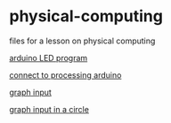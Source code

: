 # physical-computing
files for a lesson on physical computing

<a href="https://gist.github.com/chrstnb/4aa76916348d36e8b14d65aa20a1bbf9" target="_blank">arduino LED program</a>

<a href="https://gist.github.com/chrstnb/fe23b3781f709499fc06523bfce6bee8" target="_blank">connect to processing arduino</a>

<a href="https://gist.github.com/chrstnb/f5a699cbedf1617be5d88b47c926af18" target="_blank">graph input</a>

<a href="https://gist.github.com/chrstnb/495a0e0812a036eec5c0794fb254bfa2" target="_blank">graph input in a circle</a>
